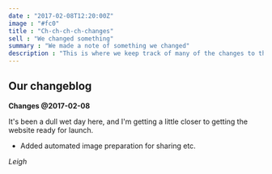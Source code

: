 ```yaml
---
date : "2017-02-08T12:20:00Z"
image : "#fc0"
title : "Ch-ch-ch-ch-changes"
sell : "We changed something"
summary : "We made a note of something we changed"
description : "This is where we keep track of many of the changes to the website"
---
```


## Our changeblog


**Changes @2017-02-08**

It's been a dull wet day here, and I'm getting a little closer to getting the website ready for launch.

* Added automated image preparation for sharing etc.

_Leigh_


